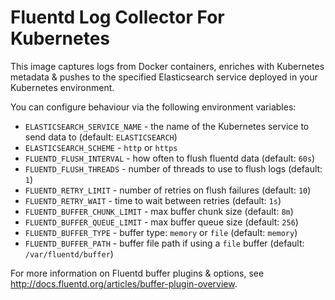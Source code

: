 # Fluentd Log Collector For Kubernetes

This image captures logs from Docker containers,
enriches with Kubernetes metadata & pushes to the
specified Elasticsearch service deployed in your
Kubernetes environment.

You can configure behaviour via the following environment
variables:

* `ELASTICSEARCH_SERVICE_NAME` - the name of the Kubernetes
service to send data to (default: `ELASTICSEARCH`)
* `ELASTICSEARCH_SCHEME` - `http` or `https`
* `FLUENTD_FLUSH_INTERVAL` - how often to flush fluentd data
(default: `60s`)
* `FLUENTD_FLUSH_THREADS` - number of threads to use to flush
logs (default: `1`)
* `FLUENTD_RETRY_LIMIT` - number of retries on flush failures
(default: `10`)
* `FLUENTD_RETRY_WAIT` - time to wait between retries (default:
`1s`)
* `FLUENTD_BUFFER_CHUNK_LIMIT` - max buffer chunk size (default:
`8m`)
* `FLUENTD_BUFFER_QUEUE_LIMIT` - max buffer queue size (default:
`256`)
* `FLUENTD_BUFFER_TYPE` - buffer type: `memory` or `file`
(default: `memory`)
* `FLUENTD_BUFFER_PATH` - buffer file path if using a `file`
buffer (default: `/var/fluentd/buffer`)

For more information on Fluentd buffer plugins & options, see
http://docs.fluentd.org/articles/buffer-plugin-overview.
